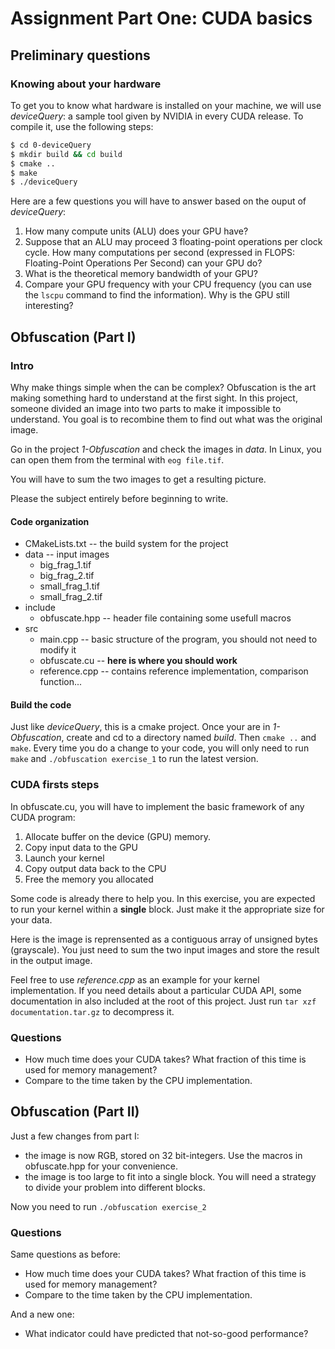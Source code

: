 # Assignment Part One: CUDA basics

## Preliminary questions
### Knowing about your hardware

To get you to know what hardware is installed on your machine, we will use *deviceQuery*: a sample tool given by NVIDIA in every CUDA release. To compile it, use the following steps:

```bash
$ cd 0-deviceQuery
$ mkdir build && cd build
$ cmake ..
$ make
$ ./deviceQuery
```

Here are a few questions you will have to answer based on the ouput of *deviceQuery*:
1. How many compute units (ALU) does your GPU have?
2. Suppose that an ALU may proceed 3 floating-point operations per clock cycle. How many computations per second (expressed in FLOPS: Floating-Point Operations Per Second) can your GPU do?
3. What is the theoretical memory bandwidth of your GPU?
4. Compare your GPU frequency with your CPU frequency (you can use the `lscpu` command to find the information). Why is the GPU still interesting?

## Obfuscation (Part I)
### Intro

Why make things simple when the can be complex? Obfuscation is the art making something hard to understand at the first sight. In this project, someone divided an image into two parts to make it impossible to understand. You goal is to recombine them to find out what was the original image.

Go in the project *1-Obfuscation* and check the images in *data*. In Linux, you can open them from the terminal with `eog file.tif`.

You will have to sum the two images to get a resulting picture.

Please the subject entirely before beginning to write.

#### Code organization

* CMakeLists.txt                  -- the build system for the project
* data                            -- input images
  * big_frag_1.tif
  * big_frag_2.tif
  * small_frag_1.tif
  * small_frag_2.tif
* include
  * obfuscate.hpp               -- header file containing some usefull macros
* src
  * main.cpp                    -- basic structure of the program, you should not need to modify it
  * obfuscate.cu                -- **here is where you should work**
  * reference.cpp               -- contains reference implementation, comparison function...

#### Build the code

Just like *deviceQuery*, this is a cmake project. Once your are in *1-Obfuscation*, create and cd to a directory named *build*. Then `cmake ..` and `make`. Every time you do a change to your code, you will only need to run `make` and `./obfuscation exercise_1` to run the latest version.

### CUDA firsts steps

In obfuscate.cu, you will have to implement the basic framework of any CUDA program:
1. Allocate buffer on the device (GPU) memory.
2. Copy input data to the GPU
3. Launch your kernel
4. Copy output data back to the CPU
5. Free the memory you allocated

Some code is already there to help you. In this exercise, you are expected to run your kernel within a **single** block. Just make it the appropriate size for your data.

Here is the image is reprensented as a contiguous array of unsigned bytes (grayscale). You just need to sum the two input images and store the result in the output image.

Feel free to use *reference.cpp* as an example for your kernel implementation. If you need details about a particular CUDA API, some documentation in also included at the root of this project. Just run `tar xzf documentation.tar.gz` to decompress it.

### Questions

* How much time does your CUDA takes? What fraction of this time is used for memory management?
* Compare to the time taken by the CPU implementation.

## Obfuscation (Part II)

Just a few changes from part I:
* the image is now RGB, stored on 32 bit-integers. Use the macros in obfuscate.hpp for your convenience.
* the image is too large to fit into a single block. You will need a strategy to divide your problem into different blocks.

Now you need to run `./obfuscation exercise_2`

### Questions

Same questions as before:
* How much time does your CUDA takes? What fraction of this time is used for memory management?
* Compare to the time taken by the CPU implementation.

And a new one:
* What indicator could have predicted that not-so-good performance?
